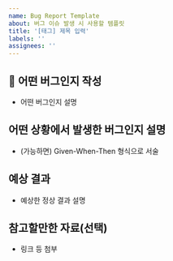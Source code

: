 ```yaml
---
name: Bug Report Template
about: 버그 이슈 발생 시 사용할 템플릿
title: '[태그] 제목 입력'
labels: ''
assignees: ''
---
```


## 🐛 어떤 버그인지 작성
- 어떤 버그인지 설명

## 어떤 상황에서 발생한 버그인지 설명
- (가능하면) Given-When-Then 형식으로 서술

## 예상 결과
- 예상한 정상 결과 설명

## 참고할만한 자료(선택)
- 링크 등 첨부